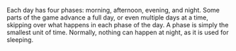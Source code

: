 Each day has four phases: morning, afternoon, evening, and night. Some parts of the game advance a full day, or even multiple days at a time, skipping over what happens in each phase of the day. A phase is simply the smallest unit of time. Normally, nothing can happen at night, as it is used for sleeping.